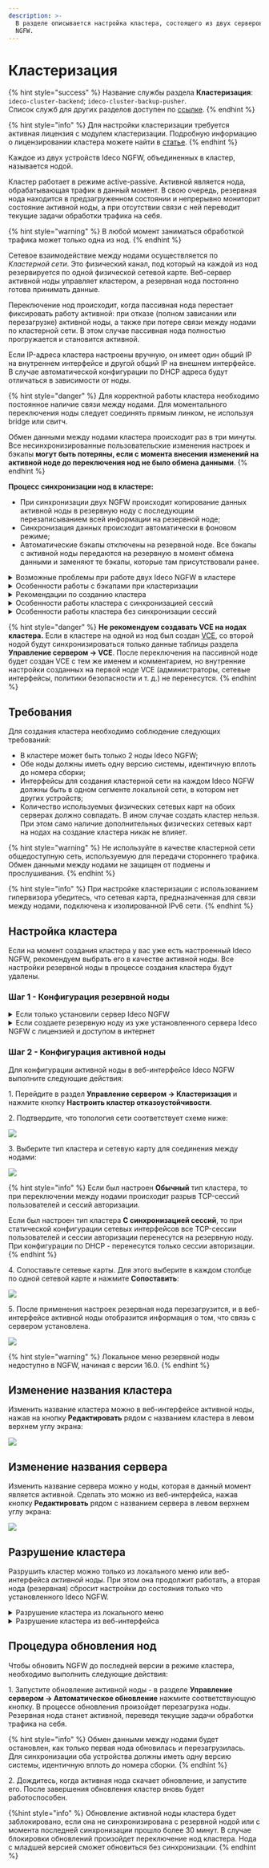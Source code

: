 ```yaml
---
description: >-
  В разделе описывается настройка кластера, состоящего из двух серверов Ideco
  NGFW.
---
```


# Кластеризация

{% hint style="success" %}
Название службы раздела **Кластеризация**: `ideco-cluster-backend`; `ideco-cluster-backup-pusher`. \
Список служб для других разделов доступен по [ссылке](/settings/server-management/terminal.md).
{% endhint %}

{% hint style="info" %}
Для настройки кластеризации требуется активная лицензия с модулем кластеризации. Подробную информацию о лицензировании кластера можете найти в [статье](/general/license.md).
{% endhint %}

Каждое из двух устройств Ideco NGFW, объединенных в кластер, называется нодой.

Кластер работает в режиме active-passive. Активной является нода, обрабатывающая трафик в данный момент. В свою очередь, резервная нода находится в предзагруженном состоянии и непрерывно мониторит состояние активной ноды, а при отсутствии связи с ней переводит текущие задачи обработки трафика на себя. 

{% hint style="warning" %}
В любой момент заниматься обработкой трафика может только одна из нод.
{% endhint %}

Сетевое взаимодействие между нодами осуществляется по *Кластерной сети*. Это физический канал, под который на каждой из нод резервируется по одной физической сетевой карте. Веб-сервер активной ноды управляет кластером, а резервная нода постоянно готова принимать данные.  

Переключение нод происходит, когда пассивная нода перестает фиксировать работу активной: при отказе (полном зависании или перезагрузке) активной ноды, а также при потере связи между нодами по кластерной сети. В этом случае пассивная нода полностью прогружается и становится активной.

Если IP-адреса кластера настроены вручную, он имеет один общий IP на внутреннем интерфейсе и другой общий IP на внешнем интерфейсе. В случае автоматической конфигурации по DHCP адреса будут отличаться в зависимости от ноды.

{% hint style="danger" %}
Для корректной работы кластера необходимо постоянное наличие связи между нодами. Для моментального переключения ноды следует соединять прямым линком, не используя bridge или свитч.

Обмен данными между нодами кластера происходит раз в три минуты. Все несинхронизированные пользовательские изменения настроек и бэкапы **могут быть потеряны, если с момента внесения изменений на активной ноде до переключения нод не было обмена данными**.
{% endhint %}

**Процесс синхронизации нод в кластере:**

* При синхронизации двух NGFW происходит копирование данных активной ноды в резервную ноду с последующим перезаписыванием всей информации на резервной ноде;
* Синхронизация данных происходит автоматически в фоновом режиме;
* Автоматические бэкапы отключены на резервной ноде. Все бэкапы с активной ноды передаются на резервную в момент обмена данными и заменяют те бэкапы, которые там присутствовали ранее.

<details>
<summary>Возможные проблемы при работе двух Ideco NGFW в кластере</summary>

* Почта будет доступна для работы только в режиме почтового релея. Хранение почтовых ящиков отключено;

* Синхронизация двух NGFW не производится при разных версиях;

* При обновлении Ideco NGFW в кластере сначала обновится активная нода, а затем резервная нода с младшей версией принудительно станет активной для обновления до версии активной ноды.

* При различных размерах жестких дисков могут возникнуть проблемы синхронизации из-за нехватки места;

* Если у провайдера имеется привязка по MAC-адресу, то при переключении нод будет отсутствовать доступ в интернет;

* Если с момента создания бэкапа на активной ноде до переключения нод не было синхронизации данных между нодами, после переключения этот бэкап будет потерян;

* Если с момента мгновенного восстановления из бэкапа на активной ноде до переключения нод не было синхронизации данных между нодами, после переключения вторая нода окажется в состоянии до восстановления;

* Если не осуществлялась синхронизация данных активной ноды и резервной ноды, то после переключения нод изменения настроек с активной ноды будут потеряны. 

</details>

<details>
<summary>Особенности работы с бэкапами при кластеризации</summary>

* Невозможно полное восстановление из бэкапов. При этом можно создать резервную копию и после разрушения кластера восстановить на нее ноду, которая была активной;

* На активной ноде доступно **Мгновенное восстановление из бэкапа**. Восстанавливаются все настройки, кроме использованного трафика по квотам, изменений в списке пользователей и отчетах. Данные на второй ноде также придут в соответствие с восстановленными настройками после синхронизации нод.

</details>

<details>
<summary>Рекомендации по созданию кластера</summary>

* Не рекомендуется объединять в кластер геораспределенные ноды;

* При работе NGFW на гипервизорах используйте средства отказоустойчивости гипервизора;

* Запрещено добавлять сетевые интерфейсы, но РАЗРЕШЕНО отключать и редактировать. Удаление сетевого интерфейса, использующегося для связи между нодами, разрушит кластер;

* Сетевые карты для использования в кластере желательно соединять напрямую, т.к. на основе линка происходит ускоренное переключение нод, поэтому не рекомендуется использовать коммутаторы для кластерной сети. Как минимум сеть должна быть изолирована.

</details>


<details>
<summary>Особенности работы кластера с синхронизацией сессий</summary>

* При переключении на резервную ноду осуществляется применение изменений к etcd, бекапам, ClickHouse на резервной ноде. Изменения получены с активной ноды;

* Время переключения нод - 15 сек. В 18 версии при пропадании линка между нодами переключение происходит моментально;

* При переключении происходит синхронизация данных приложений с активной ноды на резервную;

* При переключении нод не происходит применение изменений к логам journald и мониторинга, а также аппаратным данным.

* При отключении линка локальной/внешней сети активная нода становится резервной, резервная становится активной.

* При отключении линка локальной/внешней сети активной становится нода, у которой больше активных линков. Резервной становится нода, у которой меньше активных линков.

* При одинаковом количестве отключенных линков на обеих нодах активной становится нода, у которой было меньше всего деградации сети (разрывов). Резервной становится нода, у которой было больше всего разрывов.

* При одинаковом количестве отключенных/включенных линков на обеих нодах и одинаковом количестве разрывов сети активной становится нода, у которой больше uptime (запущена раньше). Резервной становится нода, у которой uptime меньше (запущена позднее).

</details>


<details>
<summary>Особенности работы кластера без синхронизации сессий</summary>

* При переключении на резервную ноду осуществляется синхронизация всех данных с диска активной ноды (синхронизация осуществляется за счет копирования файлов в файловой системе);

* Время переключения нод - 15 сек + загрузка резервной ноды;

* При переключении нод не осуществляется синхронизация логов мониторинга и journald, а также аппаратных данных.

</details>


{% hint style="danger" %}
**Не рекомендуем создавать VCE на нодах кластера.** Если в кластере на одной из нод был создан [VCE](/settings/server-management/vce.md), со второй нодой будут синхронизироваться только данные таблицы раздела **Управление сервером -> VCE**. После переключения на пассивной ноде будет создан VCE с тем же именем и комментарием, но внутренние настройки созданных на первой ноде VCE (администраторы, сетевые интерфейсы, политики безопасности и т. д.) не перенесутся.
{% endhint %}

## Требования

Для создания кластера необходимо соблюдение следующих требований:

* В кластере может быть только 2 ноды Ideco NGFW;
* Обе ноды должны иметь одну версию системы, идентичную вплоть до номера сборки;
* Интерфейсы для создания кластерной сети на каждом Ideco NGFW должны быть в одном сегменте локальной сети, в котором нет других устройств;
* Количество используемых физических сетевых карт на обоих серверах должно совпадать. В ином случае создать кластер нельзя. При этом само наличие дополнительных физических сетевых карт на нодах на создание кластера никак не влияет.

{% hint style="warning" %}
Не используйте в качестве кластерной сети общедоступную сеть, используемую для передачи стороннего трафика. Обмен данными между нодами не защищен от подмены и прослушивания.
{% endhint %}

{% hint style="info" %}
При настройке кластеризации с использованием гипервизора убедитесь, что сетевая карта, предназначенная для связи между нодами, подключена к изолированной IPv6 сети.
{% endhint %}

## Настройка кластера

Если на момент создания кластера у вас уже есть настроенный Ideco NGFW, рекомендуем выбрать его в качестве активной ноды. Все настройки резервной ноды в процессе создания кластера будут удалены.

### Шаг 1 - Конфигурация резервной ноды

<details>

<summary>Если только установили сервер Ideco NGFW</summary>

1\. При входе в локальное меню резервной ноды увидите следующее сообщение:

<img src="/.gitbook/assets/local-menu8.png" alt="" data-size="original">

2\. Введите **y** и нажмите **Enter**;

3\. Выберите сетевую карту:

<img src="/.gitbook/assets/local-menu9.png" alt="" data-size="original">

4\. Подтвердите создание кластера, введя **y** и нажав **Enter**:

<img src="/.gitbook/assets/local-menu10.png" alt="" data-size="original">

5\. NGFW предложит изменить название сервера. При положительном  ответите на вопрос _Изменить название сервера?_, появится надпись с предложением ввести новое название сервера.\
Минимальное количество символов в названии - 2.\
Максимальное количество символов в названии - 62:

<img src="/.gitbook/assets/local-menu11.png" alt="" data-size="original">

После ввода нового названия нажмите **Enter** для продолжения диалога.

6\. Появится сообщение, что процесс создания кластера запущен:

<img src="/.gitbook/assets/local-menu12.png" alt="" data-size="original">

Необходимо зайти в веб-интерфейс активной ноды и выполнить настройки (см. пункт _Конфигурация активной ноды_). Для этого выделяется 3600 секунд.

</details>

<details>

<summary>Если создаете резервную ноду из уже установленного сервера Ideco NGFW с лицензией и доступом в интернет</summary>

1\. Перейдите в локальное меню;

2\. Выберите пункт **Управление кластером**. Подтвердите создание кластера, введя **y** и нажав **Enter**:

![](/.gitbook/assets/local-menu5.png)

Если на ноде нет свободных сетевых карт, создание кластера будет недоступно.\
Если кластер на ноде уже настроен, при выборе пункта *Управление кластером* будет доступно только его разрушение.

3\. Выберите свободную физическую сетевую карту для создания кластерной сети и подтвердите выбор:

<img src="/.gitbook/assets/local-menu6.png" alt="" data-size="original">

4\. NGFW предложит изменить название сервера. При положительном ответите на вопрос _"Изменить название сервера?"_ появится надпись с предложением ввести новое название сервера.\
Минимальное количество символов в названии - 2.\
Максимальное количество символов в названии - 42:

<img src="/.gitbook/assets/local-menu7.png" alt="" data-size="original">

После ввода нового названия нажмите **Enter** для продолжения диалога.

5\. Появится сообщение, что процесс создания кластера запущен:

<img src="/.gitbook/assets/local-menu12.png" alt="" data-size="original">

Необходимо зайти в веб-интерфейс активной ноды и выполнить настройки (см. пункт *Конфигурация активной ноды*). Для этого выделяется 3600 секунд.

</details>

### Шаг 2 - Конфигурация активной ноды

Для конфигурации активной ноды в веб-интерфейсе Ideco NGFW выполните следующие действия:

1\. Перейдите в раздел **Управление сервером -> Кластеризация** и нажмите кнопку **Настроить кластер отказоустойчивости**.

2\. Подтвердите, что топология сети соответствует схеме ниже:

![](/.gitbook/assets/clustering16.png)

3\. Выберите тип кластера и сетевую карту для соединения между нодами:

![](/.gitbook/assets/clustering1.png)

{% hint style="info" %}
Если был настроен **Обычный** тип кластера, то при переключении между нодами происходит разрыв TCP-сессий пользователей и сессий авторизации.

Если был настроен тип кластера **С синхронизацией сессий**, то при статической конфигурации сетевых интерфейсов все TCP-сессии пользователей и сессии авторизации перенесутся на резервную ноду. При конфигурации по DHCP - перенесутся только сессии авторизации.
{% endhint %}

4\. Сопоставьте сетевые карты. Для этого выберите в каждом столбце по одной сетевой карте и нажмите **Сопоставить**:

![](/.gitbook/assets/clustering3.png)

5\. После применения настроек резервная нода перезагрузится, и в веб-интерфейсе активной ноды отобразится информация о том, что связь с сервером установлена.

![](/.gitbook/assets/clustering17.png)

{% hint style="warning" %}
Локальное меню резервной ноды недоступно в NGFW, начиная с версии 16.0.
{% endhint %}

## Изменение названия кластера

Изменить название кластера можно в веб-интерфейсе активной ноды, нажав на кнопку **Редактировать** рядом с названием кластера в левом верхнем углу экрана:

![](/.gitbook/assets/clustering.gif)

<!-- После ввода нового названия нажмите ![](/.gitbook/assets/icon-yes.png). -->

## Изменение названия сервера

Изменить название сервера можно у ноды, которая в данный момент является активной. Сделать это можно из веб-интерфейса, нажав кнопку **Редактировать** рядом с названием сервера в левом верхнем углу экрана:

![](/.gitbook/assets/clustering1.gif)

<!-- После ввода нового названия нажмите ![](/.gitbook/assets/icon-yes.png). -->

## Разрушение кластера

Разрушить кластер можно только из локального меню или веб-интерфейса *активной* ноды. При этом она продолжит работать, а вторая нода (резервная) сбросит настройки до состояния только что установленного Ideco NGFW.

<details>

<summary>Разрушение кластера из локального меню</summary>

1\. Выберите пункт локального меню **Управление кластером**, введите **y** и нажмите **Enter**;

![](/.gitbook/assets/local-menu13.png)

2\. Подтвердите выбор.

</details>

<details>

<summary>Разрушение кластера из веб-интерфейса</summary>

1\. Перейдите в раздел **Управление сервером -> Кластеризация** и нажмите кнопку **Разрушить кластер**.

2\. Появится окно с предупреждением:

<img src="/.gitbook/assets/clustering18.png" alt="" data-size="original">

3\. Нажмите **ОК**:

<img src="/.gitbook/assets/clustering19.png" alt="" data-size="original">

</details>

## Процедура обновления нод

Чтобы обновить NGFW до последней версии в режиме кластера, необходимо выполнить следующие действия:

1\. Запустите обновление активной ноды - в разделе **Управление сервером -> Автоматическое обновление** нажмите соответствующую кнопку. В процессе обновления произойдет перезагрузка ноды. Резервная нода станет активной, переведя текущие задачи обработки трафика на себя. 

{% hint style="info" %}
Обмен данными между нодами будет остановлен, как только первая нода обновилась и перезагрузилась. Для синхронизации оба устройства должны иметь одну версию системы, идентичную вплоть до номера сборки.
{% endhint %}
    
2\. Дождитесь, когда активная нода скачает обновление, и запустите его. После завершения обновления кластер вновь будет работоспособен.

{%hint style="info" %}
Обновление активной ноды кластера будет заблокировано, если она не синхронизирована с резервной нодой или с момента последней синхронизации прошло более 30 минут. В случае блокировки обновлений произойдет переключение нод кластера. Нода с младшей версией сможет обновиться без синхронизации.
{% endhint %}
